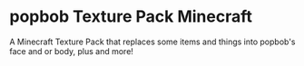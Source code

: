 # popbob Texture Pack Minecraft
 A Minecraft Texture Pack that replaces some items and things into popbob's face and or body, plus and more!
